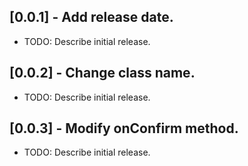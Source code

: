 ## [0.0.1] - Add release date.

* TODO: Describe initial release.

## [0.0.2] - Change class name.

* TODO: Describe initial release.

## [0.0.3] - Modify onConfirm method.

* TODO: Describe initial release.
